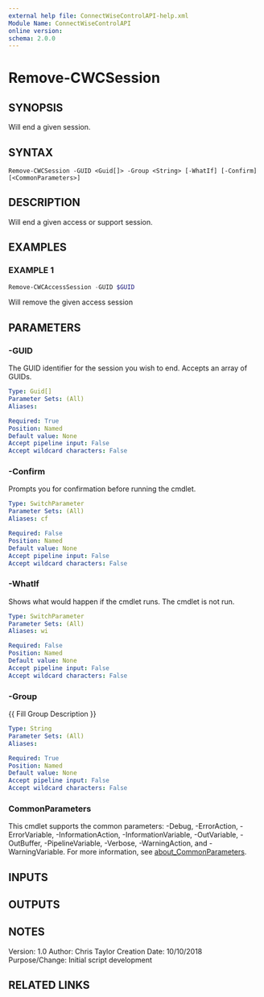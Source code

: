 ```yaml
---
external help file: ConnectWiseControlAPI-help.xml
Module Name: ConnectWiseControlAPI
online version:
schema: 2.0.0
---
```


# Remove-CWCSession

## SYNOPSIS
Will end a given session.

## SYNTAX

```
Remove-CWCSession -GUID <Guid[]> -Group <String> [-WhatIf] [-Confirm] [<CommonParameters>]
```

## DESCRIPTION
Will end a given access or support session.

## EXAMPLES

### EXAMPLE 1
```powershell
Remove-CWCAccessSession -GUID $GUID
```

Will remove the given access session

## PARAMETERS

### -GUID
The GUID identifier for the session you wish to end.
Accepts an array of GUIDs.

```yaml
Type: Guid[]
Parameter Sets: (All)
Aliases:

Required: True
Position: Named
Default value: None
Accept pipeline input: False
Accept wildcard characters: False
```

### -Confirm
Prompts you for confirmation before running the cmdlet.

```yaml
Type: SwitchParameter
Parameter Sets: (All)
Aliases: cf

Required: False
Position: Named
Default value: None
Accept pipeline input: False
Accept wildcard characters: False
```

### -WhatIf
Shows what would happen if the cmdlet runs. The cmdlet is not run.

```yaml
Type: SwitchParameter
Parameter Sets: (All)
Aliases: wi

Required: False
Position: Named
Default value: None
Accept pipeline input: False
Accept wildcard characters: False
```

### -Group
{{ Fill Group Description }}

```yaml
Type: String
Parameter Sets: (All)
Aliases:

Required: True
Position: Named
Default value: None
Accept pipeline input: False
Accept wildcard characters: False
```

### CommonParameters
This cmdlet supports the common parameters: -Debug, -ErrorAction, -ErrorVariable, -InformationAction, -InformationVariable, -OutVariable, -OutBuffer, -PipelineVariable, -Verbose, -WarningAction, and -WarningVariable. For more information, see [about_CommonParameters](http://go.microsoft.com/fwlink/?LinkID=113216).

## INPUTS

## OUTPUTS

## NOTES
Version:        1.0
Author:         Chris Taylor
Creation Date:  10/10/2018
Purpose/Change: Initial script development

## RELATED LINKS
